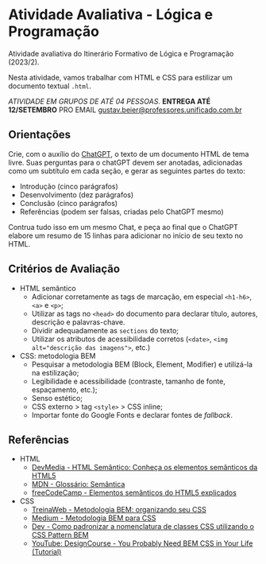 # Atividade Avaliativa - Lógica e Programação

Atividade avaliativa do Itinerário Formativo de Lógica e Programação (2023/2).

Nesta atividade, vamos trabalhar com HTML e CSS para estilizar um documento textual `.html`.

_ATIVIDADE EM GRUPOS DE ATÉ 04 PESSOAS._ **ENTREGA ATÉ 12/SETEMBRO** PRO EMAIL gustav.beier@professores.unificado.com.br

## Orientações

Crie, com o auxílio do [ChatGPT](https://chat.openai.com/), o texto de um documento HTML de tema livre.
Suas perguntas para o chatGPT devem ser anotadas, adicionadas como um subtítulo em cada seção, e gerar as seguintes partes do texto:

- Introdução (cinco parágrafos)
- Desenvolvimento (dez parágrafos)
- Conclusão (cinco parágrafos)
- Referências (podem ser falsas, criadas pelo ChatGPT mesmo)

Contrua tudo isso em um mesmo Chat, e peça ao final que o ChatGPT elabore um resumo de 15 linhas para adicionar no início de seu texto no HTML.

## Critérios de Avaliação

- HTML semântico
  - Adicionar corretamente as tags de marcação, em especial `<h1-h6>`, `<a>` e `<p>`;
  - Utilizar as tags no `<head>` do documento para declarar título, autores, descrição e palavras-chave.
  - Dividir adequadamente as `sections` do texto;
  - Utilizar os atributos de acessibilidade corretos (`<date>`, `<img alt="descrição das imagens">`, etc.)
- CSS: metodologia BEM
  - Pesquisar a metodologia BEM (Block, Element, Modifier) e utilizá-la na estilização;
  - Legibilidade e acessibilidade (contraste, tamanho de fonte, espaçamento, etc.);
  - Senso estético;
  - CSS externo > tag `<style>` > CSS inline;
  - Importar fonte do Google Fonts e declarar fontes de _fallback_.

## Referências

- HTML
  - [DevMedia - HTML Semântico: Conheça os elementos semânticos da HTML5](https://www.devmedia.com.br/html-semantico-conheca-os-elementos-semanticos-da-html5/38065)
  - [MDN - Glossário: Semântica](https://developer.mozilla.org/pt-BR/docs/Glossary/Semantics)
  - [freeCodeCamp - Elementos semânticos do HTML5 explicados](https://www.freecodecamp.org/portuguese/news/elementos-semanticos-do-html5-explicados/)
- CSS
  - [TreinaWeb - Metodologia BEM: organizando seu CSS](https://www.treinaweb.com.br/blog/metodologia-bem-organizando-seu-css)
  - [Medium - Metodologia BEM para CSS](https://medium.com/@fnandaleite/metodologia-bem-para-css-b0d3269b4853)
  - [Dev - Como padronizar a nomenclatura de classes CSS utilizando o CSS Pattern BEM](https://dev.to/dxwebster/pt-br-como-padronizar-a-nomenclatura-das-suas-classes-css-utilizando-o-css-pattern-bem-27e1)
  - [YouTube: DesignCourse - You Probably Need BEM CSS in Your Life (Tutorial)](https://www.youtube.com/watch?v=er1JEDuPbZQ)
